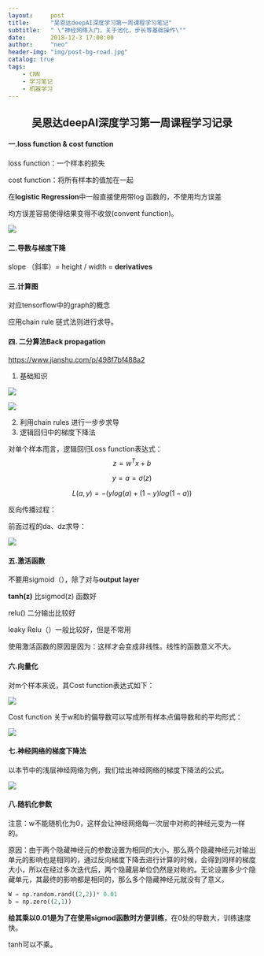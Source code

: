 ```yaml
---
layout:     post
title:      "吴恩达deepAI深度学习第一周课程学习笔记"
subtitle:   " \"神经网络入门，关于池化，步长等基础操作\""
date:       2018-12-3 17:00:00
author:     "neo"
header-img: "img/post-bg-road.jpg"
catalog: true
tags:
    - CNN
    - 学习笔记
    - 机器学习
---
```


## <center>吴恩达deepAI深度学习第一周课程学习记录

#### 一.loss function & cost function 

loss function：一个样本的损失

cost function：将所有样本的值加在一起

在**logistic Regression**中一般直接使用带log 函数的，不使用均方误差

均方误差容易使得结果变得不收敛(convent function)。

![](http://neoyanghc-picture.oss-cn-beijing.aliyuncs.com/007bgNxTly1g16rutewpbj316n05jmxy.jpg%29)

#### 二.导数与梯度下降

slope （斜率）= height / width  =  **derivatives**

#### 三.计算图

对应tensorflow中的graph的概念

应用chain rule 链式法则进行求导。

#### 四. 二分算法Back propagation

https://www.jianshu.com/p/498f7bf488a2

1. 基础知识

![](http://neoyanghc-picture.oss-cn-beijing.aliyuncs.com/007bgNxTly1g16ptu86yoj315q0c2gm9.jpg%29)

![](http://neoyanghc-picture.oss-cn-beijing.aliyuncs.com/007bgNxTly1g16pu8c8jxj30y605t3yt.jpg%29)

2. 利用chain rules 进行一步步求导
3. 逻辑回归中的梯度下降法

对单个样本而言，逻辑回归Loss function表达式：
$$
z=w^Tx+b
$$

$$
y=a=σ(z)
$$

$$
L(a,y)=−(ylog(a)+(1−y)log(1−a))
$$

反向传播过程：


前面过程的da、dz求导：

![](http://neoyanghc-picture.oss-cn-beijing.aliyuncs.com/007bgNxTly1g16qat0iblj31c40r1myu.jpg%29)

#### 五.激活函数

不要用sigmoid（），除了对与**output layer**

**tanh(z)** 比sigmod(z) 函数好

relu() 二分输出比较好

leaky Relu（）一般比较好，但是不常用

使用激活函数的原因是因为：这样才会变成非线性。线性的函数意义不大。



#### 六.向量化

对m个样本来说，其Cost function表达式如下：

![](http://neoyanghc-picture.oss-cn-beijing.aliyuncs.com/007bgNxTly1g16qcju7bej319u076dge.jpg%29)

Cost function 关于w和b的偏导数可以写成所有样本点偏导数和的平均形式：

![](http://neoyanghc-picture.oss-cn-beijing.aliyuncs.com/007bgNxTly1g16qcv3rlgj311o07at8y.jpg%29)

#### 七.神经网络的梯度下降法

 以本节中的浅层神经网络为例，我们给出神经网络的梯度下降法的公式。

![](http://neoyanghc-picture.oss-cn-beijing.aliyuncs.com/007bgNxTly1g16qg4rywjj31700j6ae2.jpg%29)

#### 八.随机化参数

注意：w不能随机化为0，这样会让神经网络每一次层中对称的神经元变为一样的。

原因：由于两个隐藏神经元的参数设置为相同的大小，那么两个隐藏神经元对输出单元的影响也是相同的，通过反向梯度下降去进行计算的时候，会得到同样的梯度大小，所以在经过多次迭代后，两个隐藏层单位仍然是对称的。无论设置多少个隐藏单元，其最终的影响都是相同的，那么多个隐藏神经元就没有了意义。

```python
W = np.random.rand((2,2))* 0.01
b = np.zero((2,1))
```

**给其乘以0.01是为了在使用sigmod函数时方便训练**，在0处的导数大，训练速度快。

tanh可以不乘。

